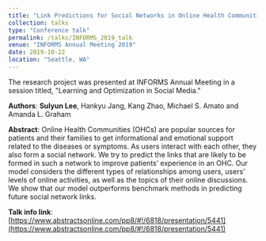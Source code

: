 ```yaml
---
title: "Link Predictions for Social Networks in Online Health Communities"
collection: talks
type: "Conference talk"
permalink: /talks/INFORMS_2019_talk
venue: "INFORMS Annual Meeting 2019"
date: 2019-10-22
location: "Seattle, WA"
---
```

The research project was presented at INFORMS Annual Meeting in a session titled, "Learning and Optimization in Social Media."

**Authors**:
**Sulyun Lee**, Hankyu Jang, Kang Zhao, Michael S. Amato and Amanda L. Graham

**Abstract**:
Online Health Communities (OHCs) are popular sources for patients and their families to get informational and emotional support related to the diseases or symptoms. As users interact with each other, they also form a social network. We try to predict the links that are likely to be formed in such a network to improve patients’ experience in an OHC. Our model considers the different types of relationships among users, users’ levels of online activities, as well as the topics of their online discussions. We show that our model outperforms benchmark methods in predicting future social network links.

**Talk info link**:
[https://www.abstractsonline.com/pp8/#!/6818/presentation/5441](https://www.abstractsonline.com/pp8/#!/6818/presentation/5441)
